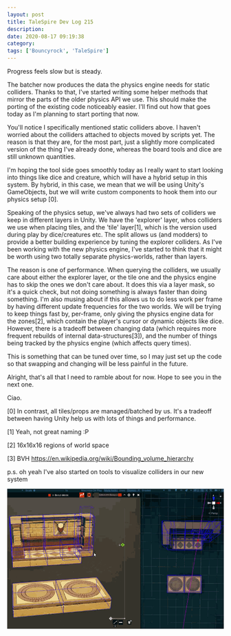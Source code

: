 ```yaml
---
layout: post
title: TaleSpire Dev Log 215
description:
date: 2020-08-17 09:19:38
category:
tags: ['Bouncyrock', 'TaleSpire']
---
```


Progress feels slow but is steady.

The batcher now produces the data the physics engine needs for static colliders. Thanks to that, I've started writing some helper methods that mirror the parts of the older physics API we use. This should make the porting of the existing code noticeably easier. I'll find out how that goes today as I'm planning to start porting that now.

You'll notice I specifically mentioned static colliders above. I haven't worried about the colliders attached to objects moved by scripts yet. The reason is that they are, for the most part, just a slightly more complicated version of the thing I've already done, whereas the board tools and dice are still unknown quantities.

I'm hoping the tool side goes smoothly today as I really want to start looking into things like dice and creature, which will have a hybrid setup in this system. By hybrid, in this case, we mean that we will be using Unity's GameObjects, but we will write custom components to hook them into our physics setup [0].

Speaking of the physics setup, we've always had two sets of colliders we keep in different layers in Unity. We have the 'explorer' layer, whos colliders we use when placing tiles, and the 'tile' layer[1], which is the version used during play by dice/creatures etc. The split allows us (and modders) to provide a better building experience by tuning the explorer colliders. As I've been working with the new physics engine, I've started to think that it might be worth using two totally separate physics-worlds, rather than layers.

The reason is one of performance. When querying the colliders, we usually care about either the explorer layer, or the tile one and the physics engine has to skip the ones we don't care about. It does this via a layer mask, so it's a quick check, but not doing something is always faster than doing something. I'm also musing about if this allows us to do less work per frame by having different update frequencies for the two worlds. We will be trying to keep things fast by, per-frame, only giving the physics engine data for the zones[2], which contain the player's cursor or dynamic objects like dice. However, there is a tradeoff between changing data (which requires more frequent rebuilds of internal data-structures[3]), and the number of things being tracked by the physics engine (which affects query times).

This is something that can be tuned over time, so I may just set up the code so that swapping and changing will be less painful in the future.

Alright, that's all that I need to ramble about for now. Hope to see you in the next one.

Ciao.

[0] In contrast, all tiles/props are managed/batched by us. It's a tradeoff between having Unity help us with lots of things and performance.

[1] Yeah, not great naming :P

[2] 16x16x16 regions of world space

[3] BVH https://en.wikipedia.org/wiki/Bounding_volume_hierarchy



p.s. oh yeah I've also started on tools to visualize colliders in our new system

![raycast](/assets/videos/cast.gif)

